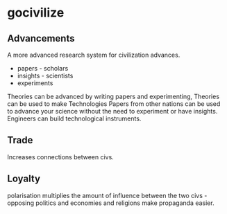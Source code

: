 # gocivilize

## Advancements
A more advanced research system for civilization advances.
  * papers - scholars
  * insights - scientists
  * experiments
  
Theories can be advanced by writing papers and experimenting, Theories can be used to make Technologies
Papers from other nations can be used to advance your science without the need to experiment or have insights.
Engineers can build technological instruments.

## Trade
Increases connections between civs.

## Loyalty
polarisation multiplies the amount of influence between the two civs - opposing politics and economies and religions make propaganda easier.
